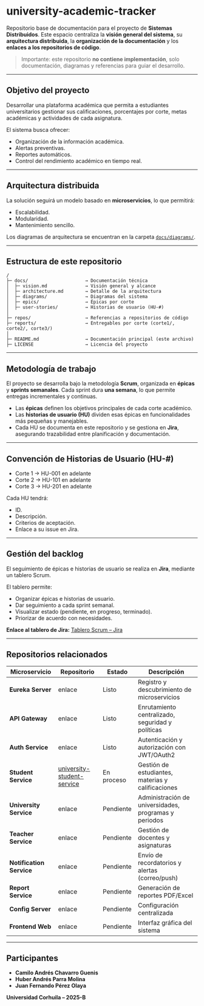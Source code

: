 # university-academic-tracker

Repositorio base de documentación para el proyecto de **Sistemas Distribuidos**.
Este espacio centraliza la **visión general del sistema**, su **arquitectura distribuida**, la **organización de la documentación** y los **enlaces a los repositorios de código**.

> Importante: este repositorio **no contiene implementación**, solo documentación, diagramas y referencias para guiar el desarrollo.

---

## Objetivo del proyecto

Desarrollar una plataforma académica que permita a estudiantes universitarios gestionar sus calificaciones, porcentajes por corte, metas académicas y actividades de cada asignatura.

El sistema busca ofrecer:

* Organización de la información académica.
* Alertas preventivas.
* Reportes automáticos.
* Control del rendimiento académico en tiempo real.

---

## Arquitectura distribuida

La solución seguirá un modelo basado en **microservicios**, lo que permitirá:

* Escalabilidad.
* Modularidad.
* Mantenimiento sencillo.

Los diagramas de arquitectura se encuentran en la carpeta [`docs/diagrams/`](./docs/diagrams/).

---

## Estructura de este repositorio

```plaintext
/
├─ docs/                     → Documentación técnica
│  ├─ vision.md              → Visión general y alcance
│  ├─ architecture.md        → Detalle de la arquitectura
│  ├─ diagrams/              → Diagramas del sistema
│  ├─ epics/                 → Épicas por corte
│  ├─ user-stories/          → Historias de usuario (HU-#)
│
├─ repos/                    → Referencias a repositorios de código
├─ reports/                  → Entregables por corte (corte1/, corte2/, corte3/)
│
├─ README.md                 → Documentación principal (este archivo)
├─ LICENSE                   → Licencia del proyecto
```

---

## Metodología de trabajo

El proyecto se desarrolla bajo la metodología **Scrum**, organizada en **épicas** y **sprints semanales**.
Cada sprint dura **una semana**, lo que permite entregas incrementales y continuas.

* Las **épicas** definen los objetivos principales de cada corte académico.
* Las **historias de usuario (HU)** dividen esas épicas en funcionalidades más pequeñas y manejables.
* Cada HU se documenta en este repositorio y se gestiona en **Jira**, asegurando trazabilidad entre planificación y documentación.

---

## Convención de Historias de Usuario (HU-#)

* Corte 1 → HU-001 en adelante
* Corte 2 → HU-101 en adelante
* Corte 3 → HU-201 en adelante

Cada HU tendrá:

* ID.
* Descripción.
* Criterios de aceptación.
* Enlace a su issue en Jira.

---

## Gestión del backlog

El seguimiento de épicas e historias de usuario se realiza en **Jira**, mediante un tablero Scrum.

El tablero permite:

* Organizar épicas e historias de usuario.
* Dar seguimiento a cada sprint semanal.
* Visualizar estado (pendiente, en progreso, terminado).
* Priorizar de acuerdo con necesidades.

**Enlace al tablero de Jira:**
[Tablero Scrum – Jira](https://juanferperez0421.atlassian.net/jira/software/projects/SCRUM/boards/1?atlOrigin=eyJpIjoiNTJhZjdiZDQwMzAwNDVlN2I1MThiNmU3MzNjYjYzMjIiLCJwIjoiaiJ9)

---

## Repositorios relacionados

| Microservicio            | Repositorio                                                                        | Estado     | Descripción                                           |
| ------------------------ | ---------------------------------------------------------------------------------- | ---------- | ----------------------------------------------------- |
| **Eureka Server**        | enlace                                                                             | Listo      | Registro y descubrimiento de microservicios           |
| **API Gateway**          | enlace                                                                             | Listo      | Enrutamiento centralizado, seguridad y políticas      |
| **Auth Service**         | enlace                                                                             | Listo      | Autenticación y autorización con JWT/OAuth2           |
| **Student Service**      | [university-student-service](https://github.com/IAndresPH/student-service.git) | En proceso | Gestión de estudiantes, materias y calificaciones     |
| **University Service**   | enlace                                                                             | Pendiente  | Administración de universidades, programas y periodos |
| **Teacher Service**      | enlace                                                                             | Pendiente  | Gestión de docentes y asignaturas                     |
| **Notification Service** | enlace                                                                             | Pendiente  | Envío de recordatorios y alertas (correo/push)        |
| **Report Service**       | enlace                                                                             | Pendiente  | Generación de reportes PDF/Excel                      |
| **Config Server**        | enlace                                                                             | Pendiente  | Configuración centralizada                            |
| **Frontend Web**         | enlace                                                                             | Pendiente  | Interfaz gráfica del sistema                          |

---

## Participantes

* **Camilo Andrés Chavarro Guenis**
* **Huber Andrés Parra Molina**
* **Juan Fernando Pérez Olaya**

**Universidad Corhuila – 2025-B**